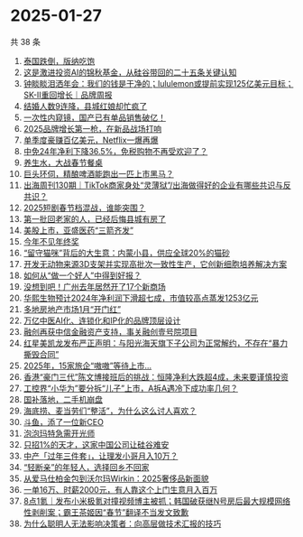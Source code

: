 # 2025-01-27

共 38 条

<!-- BEGIN 36KR -->
<!-- 最后更新时间 2025-01-27 13:08:41 +0800 -->
1. [泰国跌倒，版纳吃饱](https://36kr.com/p/3138833494333955)
1. [这是激进投资AI的锦秋基金，从硅谷带回的二十五条关键认知](https://36kr.com/p/3139177221331714)
1. [钟睒睒泪洒年会：我们的钱是干净的；lululemon或提前实现125亿美元目标；SK-II重回增长｜品牌周报](https://36kr.com/p/3139395917912839)
1. [结婚人数9连降，县城红娘却忙疯了](https://36kr.com/p/3140224381721095)
1. [一次性内窥镜，国产已有单品销售破亿！](https://36kr.com/p/3138815150824193)
1. [2025品牌增长第一枪，在新品战场打响](https://36kr.com/p/3128392706430981)
1. [单季度豪赚百亿美元，Netflix一爆再爆](https://36kr.com/p/3139569961360131)
1. [中免24年净利下降36.5%，免税购物不再受欢迎了？](https://36kr.com/p/3137764464787208)
1. [养生水，大战春节餐桌](https://36kr.com/p/3140277350603264)
1. [巨头环伺，精酿啤酒能跑出一匹上市黑马？](https://36kr.com/p/3135471715778308)
1. [出海周刊130期｜TikTok商家身处“灵薄狱”/出海做得好的企业有哪些共识与反共识？](https://36kr.com/p/3137674785053442)
1. [2025短剧春节档混战，谁能突围？](https://36kr.com/p/3137503482789640)
1. [第一批回老家的人，已经后悔县城有房了](https://36kr.com/p/3140380617595649)
1. [​美股上市，亚盛医药“三箭齐发”](https://36kr.com/p/3138193266793217)
1. [今年不见年终奖](https://36kr.com/p/3139203062536967)
1. [“留守猫咪”背后的大生意：内蒙小县，供应全球20%的猫砂](https://36kr.com/p/3139548257196807)
1. [开发无动物来源3D支架并实现高批次一致性生产，它创新细胞培养解决方案](https://36kr.com/p/3138815246260740)
1. [如何从“做一个好人”中得到好报？](https://36kr.com/p/3123987048470535)
1. [没想到吧！广州去年居然开了17个新商场](https://36kr.com/p/3140414718990857)
1. [华熙生物预计2024年净利润下滑超七成，市值较高点蒸发1253亿元](https://36kr.com/p/3139734547365633)
1. [多地房地产市场1月“开门红”](https://36kr.com/p/3140376629893639)
1. [万亿中医AI化、连锁化和IP化的品牌顶层设计](https://36kr.com/p/3139587295362563)
1. [融创再获中信金融资产支持，事关融创壹号院项目](https://36kr.com/p/3140375898266113)
1. [红星美凯龙发布严正声明：与阳光海天旗下子公司为正常解约，不存在“暴力撕毁合同”](https://36kr.com/p/3140433797290753)
1. [2025年，15家旅企“嗷嗷”等待上市…](https://36kr.com/p/3139668260634117)
1. [香港“豪门三代”陈文博接班后的挑战：恒隆净利大跌超4成，未来要谨慎投资](https://36kr.com/p/3139351184873993)
1. [工控界“小华为”要分拆“儿子”上市，A拆A遇冷下成功率几何？](https://36kr.com/p/3139710308826881)
1. [国补落地，二手机崩盘](https://36kr.com/p/3137515669150472)
1. [海底捞、麦当劳们“整活”，为什么这么讨人喜欢？](https://36kr.com/p/3137573728206594)
1. [斗鱼，添了一位新CEO](https://36kr.com/p/3137553890482953)
1. [泡泡玛特急需开光师](https://36kr.com/p/3137702150855169)
1. [只招1%的天才，这家中国公司让硅谷难安](https://36kr.com/p/3138880574832385)
1. [中产「过年三件套」，让理发小哥月入10万？](https://36kr.com/p/3138911812721157)
1. [“轻断亲”的年轻人，选择回乡不回家](https://36kr.com/p/3138882149138183)
1. [从爱马仕柏金包到沃尔玛Wirkin：2025奢侈品新面貌](https://36kr.com/p/3137817944562178)
1. [一单16万、时薪2000元，有人靠这个上门生意月入百万](https://36kr.com/p/3137516423354888)
1. [8点1氪｜发布小米极氪对撞视频博主被抓；韩国破获继N号房后最大规模网络性剥削案；霸王茶姬因“春节”翻译不当发文致歉](https://36kr.com/p/3138831580257024)
1. [为什么聪明人无法影响决策者：向高层做技术汇报的技巧](https://36kr.com/p/3113520574696964)
<!-- END 36KR -->